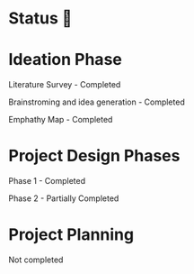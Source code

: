 # Status 📝

# Ideation Phase
 Literature Survey - Completed
 
 Brainstroming and idea generation - Completed
 
 Emphathy Map - Completed
 
# Project Design Phases
Phase 1 - Completed

Phase 2 - Partially Completed

# Project Planning
Not completed
